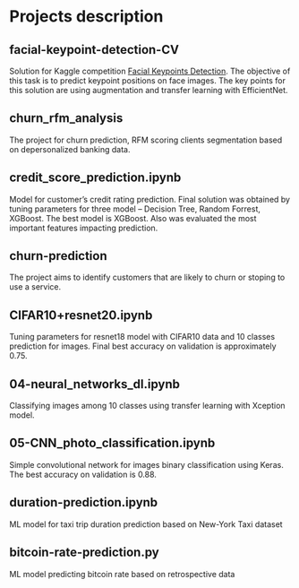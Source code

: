 # Projects description


facial-keypoint-detection-CV
----------------------------
Solution for Kaggle competition [Facial Keypoints Detection](https://www.kaggle.com/competitions/facial-keypoints-detection/overview/description). The objective of this task is to predict keypoint positions on face images. The key points for this solution are using augmentation and transfer learning with EfficientNet. 

churn_rfm_analysis
--------------
The project for churn prediction, RFM scoring clients segmentation based on depersonalized banking data. 

credit_score_prediction.ipynb 
-----------------------------
Model for customer’s credit rating prediction. Final solution was obtained by tuning parameters for three model – Decision Tree, Random Forrest, XGBoost. The best model is XGBoost. Also was evaluated the most important features impacting prediction.

churn-prediction
----------------
The project aims to identify customers that are likely to churn or stoping to use a service.

CIFAR10+resnet20.ipynb
----------------------
Tuning parameters for resnet18 model with CIFAR10 data and 10 classes prediction for images. Final best accuracy on validation is approximately 0.75.

04-neural_networks_dl.ipynb
---------------------------
Classifying images among 10 classes using transfer learning with Xception model. 

05-CNN_photo_classification.ipynb
---------------------------------
Simple convolutional network for images binary classification using Keras. The best accuracy on validation is 0.88. 

duration-prediction.ipynb
-------------------------
ML model for taxi trip duration prediction based on New-York Taxi dataset

bitcoin-rate-prediction.py
--------------------------
ML model predicting bitcoin rate based on retrospective data


